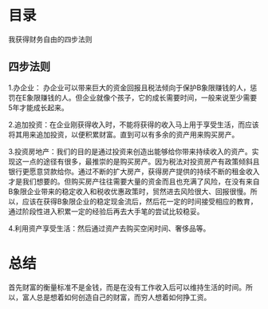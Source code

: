 # 目录
  我获得财务自由的四步法则
  
## 四步法则
  1.办企业： 办企业可以带来巨大的资金回报且税法倾向于保护B象限赚钱的人，惩罚在E象限赚钱的人。但企业就像个孩子，它的成长需要时间，一般来说至少需要5年才能成长起来。

  2.追加投资：在企业刚获得收入时，不能将获得的收入马上用于享受生活，而应该将其用来追加投资，以便积累财富。直到可以有多余的资产用来购买房产。

  3.投资房地产：我们的目的是通过投资来创造出能够给你带来持续收入的资产。实现这一点的途径有很多，最推崇的是购买房产。因为税法对投资房产有政策倾斜且银行更愿意贷款给你。通过不断的扩大房产，获得房产提供的持续不断的租金收入才是我们想要的。但购买房产往往需要大量的资金而且也充满了风险，在没有来自B象限企业带来的稳定收入和税收优惠政策时，贸然进去风险很大、回报很慢。所以，应该在获得B象限企业的稳定现金流后，然后花一定的时间接受相应的教育，通过阶段性进入积累一定的经验后再去大手笔的尝试比较稳妥。

  4.利用资产享受生活：然后通过资产去购买空闲时间、奢侈品等。

# 总结
  首先财富的衡量标准不是金钱，而是在没有工作收入后可以维持生活的时间。所以，富人总是想着如何创造自己的财富，而穷人想着如何挣工资。

 


